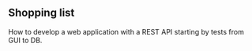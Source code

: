 ## Shopping list

How to develop a web application with a REST API starting by tests from GUI to DB.



